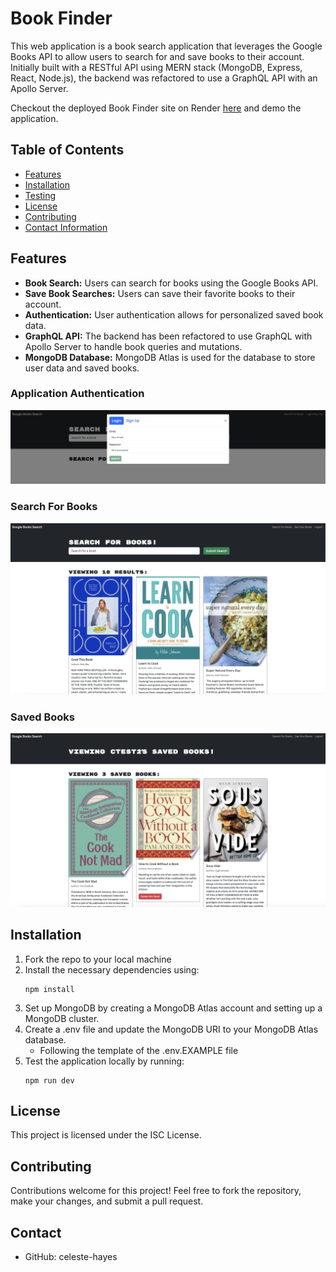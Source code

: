 # Book Finder
This web application is a book search application that leverages the Google Books API to allow users to search for and save books to their account. Initially built with a RESTful API using MERN stack (MongoDB, Express, React, Node.js), the backend was refactored to use a GraphQL API with an Apollo Server. 

Checkout the deployed Book Finder site on Render [here](https://drive.google.com/file/d/1ESDDfXLsK2JAUPmgxF-wUNlc4Bl-I7HQ/view) and demo the application.

## Table of Contents
* [Features](#features)
* [Installation](#installation)
* [Testing](#testing)
* [License](#license)
* [Contributing](#contributing)
* [Contact Information](#contact-information)

## Features
- **Book Search:** Users can search for books using the Google Books API.
- **Save Book Searches:** Users can save their favorite books to their account.
- **Authentication:** User authentication allows for personalized saved book data.
- **GraphQL API:** The backend has been refactored to use GraphQL with Apollo Server to handle book queries and mutations.
- **MongoDB Database:** MongoDB Atlas is used for the database to store user data and saved books.

### Application Authentication
![Screenshot of the Deployed Application](/Develop/client/public/Authentication.png)
### Search For Books
![Screenshot of the Deployed Application](/Develop/client/public/SearchForBooks.png)
### Saved Books
![Screenshot of the Deployed Application](/Develop/client/public/SavedBooks.png)

## Installation
1. Fork the repo to your local machine
2. Install the necessary dependencies using: 
   ```
   npm install
   ```
3. Set up MongoDB by creating a MongoDB Atlas account and setting up a MongoDB cluster.
4. Create a .env file and update the MongoDB URI to your MongoDB Atlas database. 
    * Following the template of the .env.EXAMPLE file
5. Test the application locally by running:
    ```
    npm run dev
    ```

## License
This project is licensed under the ISC License.

## Contributing
Contributions welcome for this project! Feel free to fork the repository, make your changes, and submit a pull request.

## Contact
* GitHub: celeste-hayes